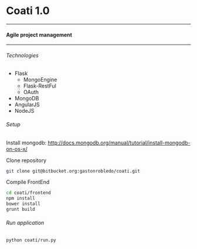 # Coati 1.0
----
#### Agile project management
----
###### Technologies

- Flask
    - MongoEngine
    - Flask-RestFul
    - OAuth
- MongoDB
- AngularJS
- NodeJS

###### Setup

Install mongodb:
http://docs.mongodb.org/manual/tutorial/install-mongodb-on-os-x/

Clone repository
```sh
git clone git@bitbucket.org:gastonrobledo/coati.git
```

Compile FrontEnd
```sh
cd coati/frontend
npm install
bower install
grunt build
```

###### Run application
```sh
python coati/run.py
```